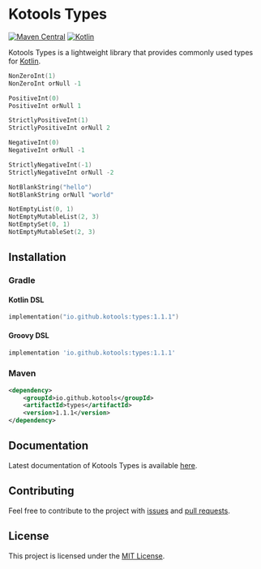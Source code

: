 # Kotools Types

[![Maven Central](https://img.shields.io/maven-central/v/io.github.kotools/types)](https://search.maven.org/artifact/io.github.kotools/types)
[![Kotlin](https://img.shields.io/badge/kotlin-1.5.31-blue.svg?logo=kotlin)][kotlin]

Kotools Types is a lightweight library that provides commonly used types for
[Kotlin].

```kotlin
NonZeroInt(1)
NonZeroInt orNull -1

PositiveInt(0)
PositiveInt orNull 1

StrictlyPositiveInt(1)
StrictlyPositiveInt orNull 2

NegativeInt(0)
NegativeInt orNull -1

StrictlyNegativeInt(-1)
StrictlyNegativeInt orNull -2

NotBlankString("hello")
NotBlankString orNull "world"

NotEmptyList(0, 1)
NotEmptyMutableList(2, 3)
NotEmptySet(0, 1)
NotEmptyMutableSet(2, 3)
```

[kotlin]: https://kotlinlang.org

## Installation

### Gradle

#### Kotlin DSL

```kotlin
implementation("io.github.kotools:types:1.1.1")
```

#### Groovy DSL

```groovy
implementation 'io.github.kotools:types:1.1.1'
```

### Maven

```xml
<dependency>
    <groupId>io.github.kotools</groupId>
    <artifactId>types</artifactId>
    <version>1.1.1</version>
</dependency>
```

## Documentation

Latest documentation of Kotools Types is available
[here](https://kotools.github.io/types).

## Contributing

Feel free to contribute to the project with
[issues](https://github.com/kotools/types/issues) and
[pull requests](https://github.com/kotools/types/pulls).

## License

This project is licensed under the
[MIT License](https://choosealicense.com/licenses/mit).
